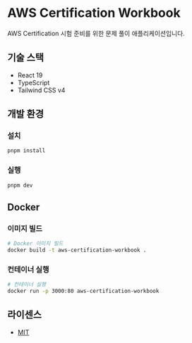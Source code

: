 # AWS Certification Workbook

AWS Certification 시험 준비를 위한 문제 풀이 애플리케이션입니다.

## 기술 스택

- React 19
- TypeScript
- Tailwind CSS v4

## 개발 환경

### 설치

```sh
pnpm install
```

### 실행

```sh
pnpm dev
```

## Docker

### 이미지 빌드

```bash
# Docker 이미지 빌드
docker build -t aws-certification-workbook .
```

### 컨테이너 실행

```bash
# 컨테이너 실행
docker run -p 3000:80 aws-certification-workbook
```

## 라이센스

- [MIT](./LICENSE)
